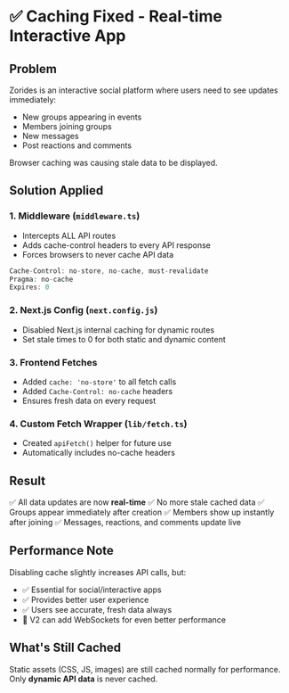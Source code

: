 # ✅ Caching Fixed - Real-time Interactive App

## Problem
Zorides is an interactive social platform where users need to see updates immediately:
- New groups appearing in events
- Members joining groups
- New messages
- Post reactions and comments

Browser caching was causing stale data to be displayed.

## Solution Applied

### 1. **Middleware** (`middleware.ts`)
- Intercepts ALL API routes
- Adds cache-control headers to every API response
- Forces browsers to never cache API data

```typescript
Cache-Control: no-store, no-cache, must-revalidate
Pragma: no-cache
Expires: 0
```

### 2. **Next.js Config** (`next.config.js`)
- Disabled Next.js internal caching for dynamic routes
- Set stale times to 0 for both static and dynamic content

### 3. **Frontend Fetches**
- Added `cache: 'no-store'` to all fetch calls
- Added `Cache-Control: no-cache` headers
- Ensures fresh data on every request

### 4. **Custom Fetch Wrapper** (`lib/fetch.ts`)
- Created `apiFetch()` helper for future use
- Automatically includes no-cache headers

## Result

✅ All data updates are now **real-time**
✅ No more stale cached data
✅ Groups appear immediately after creation
✅ Members show up instantly after joining
✅ Messages, reactions, and comments update live

## Performance Note

Disabling cache slightly increases API calls, but:
- ✅ Essential for social/interactive apps
- ✅ Provides better user experience
- ✅ Users see accurate, fresh data always
- 🔮 V2 can add WebSockets for even better performance

## What's Still Cached

Static assets (CSS, JS, images) are still cached normally for performance.
Only **dynamic API data** is never cached.
